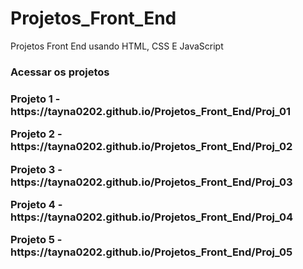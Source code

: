 # Projetos_Front_End
Projetos Front End usando HTML, CSS E JavaScript

<h3> Acessar os projetos <h3>

<p> Projeto 1 -  https://tayna0202.github.io/Projetos_Front_End/Proj_01
<p> Projeto 2 -  https://tayna0202.github.io/Projetos_Front_End/Proj_02
<p> Projeto 3 -  https://tayna0202.github.io/Projetos_Front_End/Proj_03
<p> Projeto 4 -  https://tayna0202.github.io/Projetos_Front_End/Proj_04
<p> Projeto 5 -  https://tayna0202.github.io/Projetos_Front_End/Proj_05
